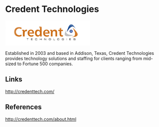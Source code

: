 Credent Technologies
====================

![Credent Technologies Logo](/images/credent-technologies-logo.png "Credent Technologies Logo")

Established in 2003 and based in Addison, Texas, Credent Technologies provides technology solutions and staffing for clients ranging from mid-sized to Fortune 500 companies. 


Links
-----
http://credenttech.com/

References
----------
http://credenttech.com/about.html

